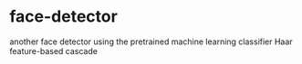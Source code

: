# face-detector
another face detector using the pretrained machine learning classifier Haar feature-based cascade
